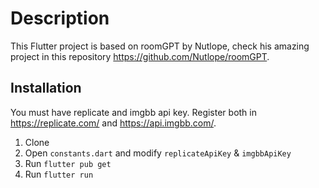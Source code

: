 # Description

This Flutter project is based on roomGPT by Nutlope, check his amazing project in this repository https://github.com/Nutlope/roomGPT.

## Installation

You must have replicate and imgbb api key. Register both in https://replicate.com/ and https://api.imgbb.com/.

1. Clone
2. Open `constants.dart` and modify `replicateApiKey` & `imgbbApiKey`
3. Run `flutter pub get`
4. Run `flutter run`

